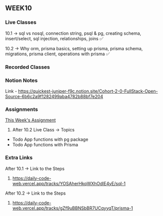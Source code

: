 ## WEEK10

### Live Classes
10.1 -> sql vs nosql, connection string, psql & pg, creating schema, insert/select, sql injection, relationships, joins ✅

10.2 -> Why orm, prisma basics, setting up prisma, prisma schema, migrations, prisma client, operations with prisma ✅


### Recorded Classes



### Notion Notes
Link - https://quickest-juniper-f9c.notion.site/Cohort-2-0-FullStack-Open-Source-6b6c2a9f1282499aba4782b88bf7e204


### Assignments
[This Week's Assignment](https://github.com/100xdevs-cohort-2/assignments/tree/master/week-10)
1. After 10.2 Live Class -> 
Topics 
- Todo App functions with pg package
- Todo App functions with Prisma



### Extra Links
After 10.1 -> 
Link to the Steps
1. https://daily-code-web.vercel.app/tracks/YOSAherHkqWXhOdlE4yE/sql-1

After 10.2 -> 
Link to the Steps
1. https://daily-code-web.vercel.app/tracks/gZf9uBBNSbBR7UCqyyqT/prisma-1